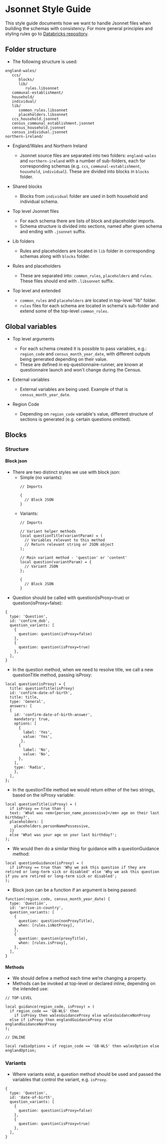 # Jsonnet Style Guide
This style guide documents how we want to handle Jsonnet files when building the schemas with consistency. For more general principles and styling rules go to [Databricks repository](https://github.com/databricks/jsonnet-style-guide#databricks-jsonnet-guide).

## Folder structure
- The following structure is used:
```
england-wales/
   ccs/
      blocks/
      lib/
         rules.libsonnet
   communal-establishment/
   household/
   individual/
   lib/
      common_rules.libsonnet
      placeholders.libsonnet
   ccs_household.jsonnet
   census_communal_establishment.jsonnet
   census_household.jsonnet
   census_individual.jsonnet
northern-ireland/

```
- England/Wales and Northern Ireland

    - Jsonnet source files are separated into two folders: `england-wales` and `northern-ireland` with a number of sub-folders, each for corresponding schemas (e.g. `ccs`, `communal-establishment`, `household`, `individual`). These are divided into blocks in `blocks` folder.

- Shared blocks

    - Blocks from `individual` folder are used in both household and individual schema.

- Top level Jsonnet files

    - For each schema there are lists of block and placeholder imports.
    - Schema structure is divided into sections, named after given schema and ending with `.jsonnet` suffix.

- Lib folders

    - Rules and placeholders are located in `lib` folder in corresponding schemas along with `blocks` folder.

- Rules and placeholders

    - These are separated into: `common_rules`, `placeholders` and `rules`. These files should end with `.libsonnet` suffix.

- Top level and extended

    - `common_rules` and `placeholders` are located in top-level "lib" folder.
    - `rules` files for each schema are located in schema's sub-folder and extend some of the top-level `common_rules`.

## Global variables

- Top level arguments

    - For each schema created it is possible to pass variables, e.g.: `region_code` and `census_month_year_date`, with different outputs being generated depending on their value.
    - These are defined in eq-questionnaire-runner, are known at questionnaire launch and won't change during the Census.

- External variables

    - External variables are being used. Example of that is `census_month_year_date`.

- Region Code

    - Depending on `region_code` variable's value, different structure of sections is generated (e.g. certain questions omitted).

## Blocks

### Structure

#### Block json
- There are two distinct styles we use with block json:
  - Simple (no variants):
    ```
    // Imports
    
    {
      // Block JSON
    }
    ```
  - Variants:
    ```
    // Imports
    
    // Variant helper methods
    local questionTitle(variantParam) = (
      // Variables relevant to this method
      // Return relevant string or JSON object
    );
    
    // Main variant method - 'question' or 'content'
    local question(variantParam) = {
      // Variant JSON
    };
    
    {
      // Block JSON
    }
    ```
- Question should be called with question(isProxy=true) or question(isProxy=false):
```
{
  type: 'Question',
  id: 'confirm_dob',
  question_variants: [
    {
      question: question(isProxy=false)
    },
    {
      question: question(isProxy=true)
    },
  ],
}
```
- In the question method, when we need to resolve title, we call a new questionTitle method, passing isProxy:
```
local question(isProxy) = {
  title: questionTitle(isProxy)
  id: 'confirm-date-of-birth',
  title: title,
  type: 'General',
  answers: [
  {
    id: 'confirm-date-of-birth-answer',
    mandatory: true,
    options: [
      {
        label: 'Yes',
        value: 'Yes',
       },
      {
        label: 'No',
        value: 'No',
      },
    ],
    type: 'Radio',
    },
  ],
};

```
- In the questionTitle method we would return either of the two strings, based on the isProxy variable:
```
local questionTitle(isProxy) = (
  if isProxy == true than {
  text: 'What was <em>{person_name_possessive}</em> age on their last birthday?',
  placeholders: [
    placeholders.personNamePossessive,
  ]} 
  else 'What was your age on your last birthday?';
);

```
- We would then do a similar thing for guidance with a questionGuidance method:
```
local questionGuidance(isProxy) = (
  if isProxy == true than 'Why we ask this question if they are retired or long-term sick or disabled' else 'Why we ask this question if you are retired or long-term sick or disabled';
);

```
    

- Block json can be a function if an argument is being passed:

```
function(region_code, census_month_year_date) {
  type: 'Question',
  id: 'arrive-in-country',
  question_variants: [
    {
      question: question(nonProxyTitle),
      when: [rules.isNotProxy],
    },
    {
      question: question(proxyTitle),
      when: [rules.isProxy],
    },
  ],
}

```

#### Methods

- We should define a method each time we’re changing a property.
- Methods can be invoked at top-level or declared inline, depending on the intended use:
```
// TOP-LEVEL
    
local guidance(region_code, isProxy) = (
  if region_code == 'GB-WLS' then
    if isProxy then walesGuidanceProxy else walesGuidanceNonProxy
  else if isProxy then englandGuidanceProxy else englandGuidanceNonProxy
);

// INLINE

local radioOptions = if region_code == 'GB-WLS' then walesOption else englandOption;

  ```

### Variants

- Where variants exist, a question method should be used and passed the variables that control the variant, e.g. `isProxy`.
```
{
  type: 'Question',
  id: 'date-of-birth',
  question_variants: [
    {
      question: question(isProxy=false)
    },
    {
      question: question(isProxy=true)
    },
  ],
}
```